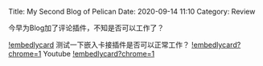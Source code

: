 Title: My Second Blog of Pelican
Date: 2020-09-14 11:10
Category: Review

今早为Blog加了评论插件，不知是否可以工作了？

[!embedlycard](http://physics.stackexchange.com/questions/5265/cooling-a-cup-of-coffee-with-help-of-a-spoon)
测试一下嵌入卡接插件是否可以正常工作？
[!embedlycard?chrome=1](https://www.youtube.com/watch?v=E43-CfukEgs)
Youtube
[!embedlycard?chrome=1](http://www.baidu.com)
